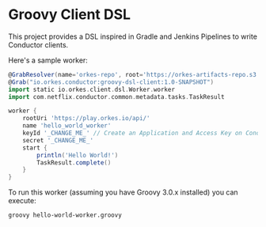 # Groovy Client DSL

This project provides a DSL inspired in Gradle and Jenkins Pipelines to write Conductor clients.

Here's a sample worker:

```groovy
@GrabResolver(name='orkes-repo', root='https://orkes-artifacts-repo.s3.amazonaws.com/releases', m2Compatible='true')
@Grab("io.orkes.conductor:groovy-dsl-client:1.0-SNAPSHOT")
import static io.orkes.client.dsl.Worker.worker
import com.netflix.conductor.common.metadata.tasks.TaskResult

worker {
    rootUri 'https://play.orkes.io/api/'
    name 'hello_world_worker'
    keyId '_CHANGE_ME_' // Create an Application and Access Key on Conductor UI
    secret '_CHANGE_ME_'
    start {
        println('Hello World!')
        TaskResult.complete()
    }
}
```

To run this worker (assuming you have Groovy 3.0.x installed) you can execute:

```bash
groovy hello-world-worker.groovy
```
